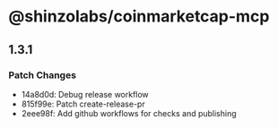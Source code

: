 # @shinzolabs/coinmarketcap-mcp

## 1.3.1

### Patch Changes

- 14a8d0d: Debug release workflow
- 815f99e: Patch create-release-pr
- 2eee98f: Add github workflows for checks and publishing
